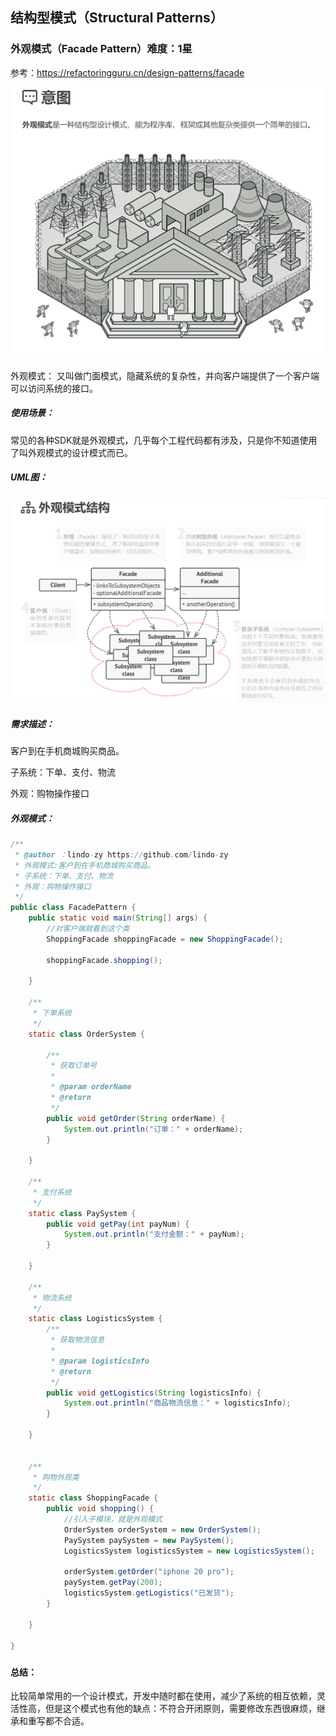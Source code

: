 ## 结构型模式（Structural Patterns）

### 外观模式（Facade Pattern）难度：1星

参考：https://refactoringguru.cn/design-patterns/facade

![1679824918518](1679824918518.png)

外观模式： 又叫做门面模式，隐藏系统的复杂性，并向客户端提供了一个客户端可以访问系统的接口。

##### 使用场景：

常见的各种SDK就是外观模式，几乎每个工程代码都有涉及，只是你不知道使用了叫外观模式的设计模式而已。

##### UML图：

![1679825157833](1679825157833.png)

##### 需求描述：

客户到在手机商城购买商品。

子系统：下单、支付、物流

外观：购物操作接口

##### 外观模式：

```java
/**
 * @author ：lindo-zy https://github.com/lindo-zy
 * 外观模式:客户到在手机商城购买商品。
 * 子系统：下单、支付、物流
 * 外观：购物操作接口
 */
public class FacadePattern {
    public static void main(String[] args) {
        //对客户端就看到这个类
        ShoppingFacade shoppingFacade = new ShoppingFacade();

        shoppingFacade.shopping();

    }

    /**
     * 下单系统
     */
    static class OrderSystem {

        /**
         * 获取订单号
         *
         * @param orderName
         * @return
         */
        public void getOrder(String orderName) {
            System.out.println("订单：" + orderName);
        }

    }

    /**
     * 支付系统
     */
    static class PaySystem {
        public void getPay(int payNum) {
            System.out.println("支付金额：" + payNum);
        }

    }

    /**
     * 物流系统
     */
    static class LogisticsSystem {
        /**
         * 获取物流信息
         *
         * @param logisticsInfo
         * @return
         */
        public void getLogistics(String logisticsInfo) {
            System.out.println("商品物流信息：" + logisticsInfo);
        }

    }


    /**
     * 购物外观类
     */
    static class ShoppingFacade {
        public void shopping() {
            //引入子模块，就是外观模式
            OrderSystem orderSystem = new OrderSystem();
            PaySystem paySystem = new PaySystem();
            LogisticsSystem logisticsSystem = new LogisticsSystem();

            orderSystem.getOrder("iphone 20 pro");
            paySystem.getPay(200);
            logisticsSystem.getLogistics("已发货");
        }

    }

}

```

#####   

#### 总结：

比较简单常用的一个设计模式，开发中随时都在使用，减少了系统的相互依赖，灵活性高，但是这个模式也有他的缺点：不符合开闭原则，需要修改东西很麻烦，继承和重写都不合适。


